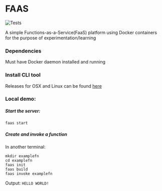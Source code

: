 # FAAS
![Tests](https://github.com/rknizzle/faas/workflows/Go/badge.svg)

A simple Functions-as-a-Service(FaaS) platform using Docker containers for the purpose of experimentation/learning


### Dependencies
Must have Docker daemon installed and running 

### Install CLI tool
Releases for OSX and Linux can be found [here](https://github.com/rknizzle/faas/releases)

### Local demo:

#####  Start the server:
`faas start`

##### Create and invoke a function
In another terminal:
```
mkdir examplefn
cd examplefn
faas init
faas build
faas invoke examplefn
```

Output: `HELLO WORLD!`
